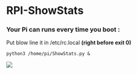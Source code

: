 # RPI-ShowStats



### Your Pi can runs every time you boot :

  Put blow line it in /etc/rc.local **(right before exit 0)**

    python3 /home/pi/ShowStats.py &

![](https://cdn-learn.adafruit.com/assets/assets/000/082/939/original/adafruit_products_1__pi_oledpi_____ssh_.png)


